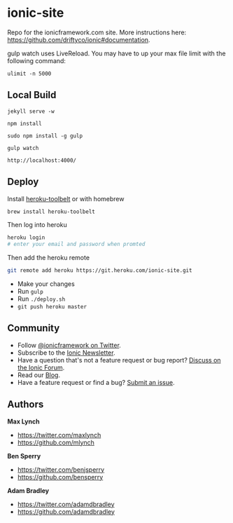 ionic-site
==========

Repo for the ionicframework.com site.  More instructions here: https://github.com/driftyco/ionic#documentation.


gulp watch uses LiveReload. You may have to up your max file limit with the following command:

    ulimit -n 5000


## Local Build

    jekyll serve -w

    npm install

    sudo npm install -g gulp

    gulp watch

    http://localhost:4000/

## Deploy

Install [heroku-toolbelt](https://toolbelt.heroku.com/) or with homebrew

```bash
brew install heroku-toolbelt
```

Then log into  heroku

```bash
heroku login
# enter your email and password when promted
```

Then add the heroku remote

```bash
git remote add heroku https://git.heroku.com/ionic-site.git
```

- Make your changes
- Run `gulp`
- Run `./deploy.sh`
- `git push heroku master`


## Community

* Follow [@ionicframework on Twitter](https://twitter.com/ionicframework).
* Subscribe to the [Ionic Newsletter](http://ionicframework.com/subscribe/).
* Have a question that's not a feature request or bug report? [Discuss on the Ionic Forum](http://forum.ionicframework.com/).
* Read our [Blog](http://ionicframework.com/blog/).
* Have a feature request or find a bug? [Submit an issue](https://github.com/driftyco/ionic/issues).


## Authors

**Max Lynch**

+ <https://twitter.com/maxlynch>
+ <https://github.com/mlynch>

**Ben Sperry**

+ <https://twitter.com/benjsperry>
+ <https://github.com/bensperry>

**Adam Bradley**

+ <https://twitter.com/adamdbradley>
+ <https://github.com/adamdbradley>
